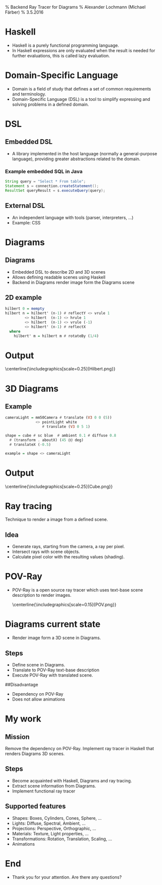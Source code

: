 % Backend Ray Tracer for Diagrams
% Alexander Lochmann (Michael Färber)
% 3.5.2016

# Haskell

* Haskell is a purely functional programming language.
* In Haskell expressions are only evaluated when the result is needed for further
  evaluations, this is called lazy evaluation.

# Domain-Specific Language

* Domain is a field of study that defines a set of
  common requirements and terminology.
* Domain-Specific Language (DSL) is a tool to simplify expressing and solving
  problems in a defined domain.

# DSL

## Embedded DSL

* A library implemented in the host language (normally a general-purpose language),
  providing greater abstractions related to the domain.

### Example embedded SQL in Java

~~~ java
String query = "Select * From table";
Statement s = connection.createStatement();
ResultSet queryResult = s.executeQuery(query);
~~~

## External DSL

* An independent language with tools (parser, interpreters, ...)
* Example: CSS

# Diagrams

## Diagrams

* Embedded DSL to describe 2D and 3D scenes
* Allows defining readable scenes using Haskell
* Backend in Diagrams render image form the Diagrams scene

## 2D example

~~~ haskell
hilbert 0 = mempty
hilbert n = hilbert' (n-1) # reflectY <> vrule 1
         <> hilbert  (n-1) <> hrule 1
         <> hilbert  (n-1) <> vrule (-1)
         <> hilbert' (n-1) # reflectX
  where
    hilbert' m = hilbert m # rotateBy (1/4)
~~~

# Output

\centerline{\includegraphics[scale=0.25]{Hilbert.png}}

# 3D Diagrams

## Example

~~~ haskell
cameraLight = mm50Camera # translate (V3 0 0 (5))
              <> pointLight white
                 # translate (V3 0 5 1)

shape = cube # sc blue  # ambient 0.1 # diffuse 0.8
  # (transform . aboutX) (45 @@ deg)
  # translateX (-0.5)

example = shape <> cameraLight

~~~

# Output

\centerline{\includegraphics[scale=0.25]{Cube.png}}

# Ray tracing

Technique to render a image from a defined scene.

## Idea

* Generate rays, starting from the camera, a ray per pixel.
* Intersect rays with scene objects.
* Calculate pixel color with the resulting values (shading).

# POV-Ray

* POV-Ray is a open source ray tracer which uses text-base scene
  description to render images.

  \centerline{\includegraphics[scale=0.15]{POV.png}}

# Diagrams current state

* Render image form a 3D scene in Diagrams.

## Steps

* Define scene in Diagrams.
* Translate to POV-Ray text-base description
* Execute POV-Ray with translated scene.

##Disadvantage

* Dependency on POV-Ray
* Does not allow animations

# My work

## Mission

Remove the dependency on POV-Ray.
Implement ray tracer in Haskell that renders Diagrams 3D scenes.

## Steps

* Become acquainted with Haskell, Diagrams and ray tracing.
* Extract scene information from Diagrams.
* Implement functional ray tracer

## Supported features

* Shapes: Boxes, Cylinders, Cones, Sphere, ...
* Lights: Diffuse, Spectral, Ambient, ...
* Projections: Perspective, Orthographic, ...
* Materials: Texture, Light properties, ...
* Transformations: Rotation, Translation, Scaling, ...
* Animations

# End

* Thank you for your attention. Are there any questions?
